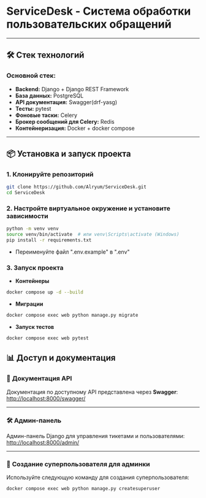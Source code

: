 # ServiceDesk - Система обработки пользовательских обращений

---

## 🛠️ **Стек технологий**

### **Основной стек:**
- **Backend:** Django + Django REST Framework  
- **База данных:** PostgreSQL  
- **API документация:** Swagger(drf-yasg)  
- **Тесты:** pytest  
- **Фоновые таски:** Сelery  
- **Брокер сообщений для Celery:** Redis  
- **Контейнеризация:** Docker + docker compose  

---

## 📦 **Установка и запуск проекта**

### 1. **Клонируйте репозиторий**
```bash
git clone https://github.com/Alryum/ServiceDesk.git
cd ServiceDesk   
```

### 2. **Настройте виртуальное окружение и установите зависимости**  
```bash
python -m venv venv
source venv/bin/activate  # или venv\Scripts\activate (Windows)
pip install -r requirements.txt 
```  
- Переименуйте файл ".env.example" в ".env"  

### 3. **Запуск проекта**  
- **Контейнеры**  
```bash
docker compose up -d --build
```
- **Миграции**
```bash
docker compose exec web python manage.py migrate
```  
- **Запуск тестов** 
```bash
docker compose exec web pytest
```  

## 📊 **Доступ и документация**

### 🚀 **Документация API**

Документация по доступному API представлена через **Swagger**:  
[http://localhost:8000/swagger/](http://localhost:8000/swagger/)

---

### 🛠️ **Админ-панель**

Админ-панель Django для управления тикетами и пользователями:  
[http://localhost:8000/admin/](http://localhost:8000/admin/)

---

### 👤 **Создание суперпользователя для админки**

Используйте следующую команду для создания суперпользователя:  

```bash
docker compose exec web python manage.py createsuperuser
```